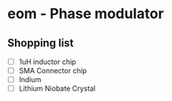 # eom - Phase modulator
## Shopping list

- [ ] 1uH inductor chip
- [ ] SMA Connector chip
- [ ] Indium
- [ ] Lithium Niobate Crystal